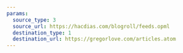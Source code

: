```yaml
---
params:
  source_type: 3
  source_url: https://hacdias.com/blogroll/feeds.opml
  destination_type: 1
  destination_url: https://gregorlove.com/articles.atom
---
```

